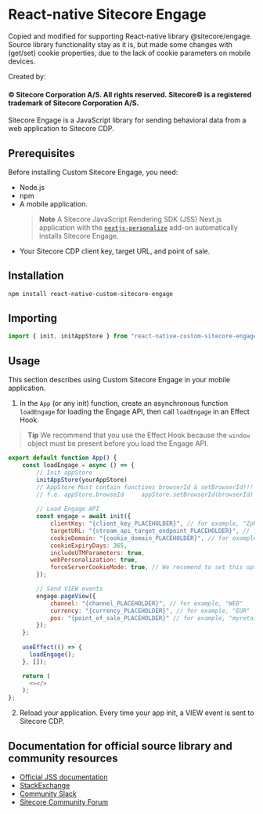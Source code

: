 # React-native Sitecore Engage
Copied and modified for supporting React-native library @sitecore/engage. Source library functionality stay as it is, but made some changes with (get/set) cookie properties, due to the lack of cookie parameters on mobile devices. 

Created by:
#### &copy; Sitecore Corporation A/S. All rights reserved. Sitecore&copy; is a registered trademark of Sitecore Corporation A/S.
Sitecore Engage is a JavaScript library for sending behavioral data from a web application to Sitecore CDP.

## Prerequisites
Before installing Custom Sitecore Engage, you need:
- Node.js
- npm
- A mobile application.
  > **Note**
  > A Sitecore JavaScript Rendering SDK (JSS) Next.js application with the [`nextjs-personalize`](https://doc.sitecore.com/xmc/en/developers/xm-cloud/the-next-js-personalize-add-on.html) add-on automatically installs Sitecore Engage.
- Your Sitecore CDP client key, target URL, and point of sale.

## Installation
```bash
npm install react-native-custom-sitecore-engage
```

## Importing
```js
import { init, initAppStore } from "react-native-custom-sitecore-engage";
```

## Usage
This section describes using Custom Sitecore Engage in your mobile application.

1. In the `App` (or any init) function, create an asynchronous function `loadEngage` for loading the Engage API, then call `loadEngage` in an Effect Hook.
> **Tip**
> We recommend that you use the Effect Hook because the `window` object must be present before you load the Engage API.
```js
export default function App() {
    const loadEngage = async () => {
        // Init appStore
        initAppStore(yourAppStore)
        // AppStore Must contain functions browserId & setBrowserId!!! 
        // f.e. appStore.browseId     appStore.setBrowserId(browserId)
      
        // Load Engage API
        const engage = await init({
            clientKey: "{client_key_PLACEHOLDER}", // for example, "ZpHxO9WvLOfQRVPlvo0BqB8YjGYuFfNe"
            targetURL: "{stream_api_target_endpoint_PLACEHOLDER}", // for example, "https://api-engage-eu.sitecorecloud.io"
            cookieDomain: "{cookie_domain_PLACEHOLDER}", // for example, ".beta.myretailsite.com"
            cookieExpiryDays: 365,
            includeUTMParameters: true,
            webPersonalization: true,
            forceServerCookieMode: true, // We recomend to set this option as True
        });

        // Send VIEW events
        engage.pageView({
            channel: "{channel_PLACEHOLDER}", // for example, "WEB"
            currency: "{currency_PLACEHOLDER}", // for example, "EUR"
            pos: "{point_of_sale_PLACEHOLDER}" // for example, "myretailsite/ireland"
        });
    };
    
    useEffect(() => {
      loadEngage();
    }, []);

    return (
      <></>
    );
};
```

2. Reload your application. Every time your app init, a VIEW event is sent to Sitecore CDP.

## Documentation for official source library and community resources

- [Official JSS documentation](https://doc.sitecore.com/xp/en/developers/hd/201/sitecore-headless-development/sitecore-javascript-rendering-sdks--jss-.html)
- [StackExchange](https://sitecore.stackexchange.com/)
- [Community Slack](https://sitecorechat.slack.com/messages/jss)
- [Sitecore Community Forum](https://community.sitecore.net/developers/f/40)
